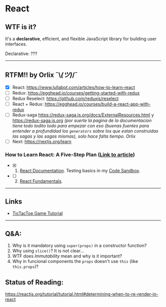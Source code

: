 # React

## WTF is it?
It's a **declarative**, efficient, and flexible JavaScript library for building user interfaces.

Declarative: ??? 

---
## RTFM!! by Orlix ¯\\_(ツ)_/¯
- [x] React: https://www.lullabot.com/articles/how-to-learn-react
- [ ] Redux: https://egghead.io/courses/getting-started-with-redux
- [ ] Redux Reselect: https://github.com/reduxjs/reselect
- [ ] React + Redux: https://egghead.io/courses/build-a-react-app-with-redux
- [ ] Redux-saga https://redux-saga.js.org/docs/ExternalResources.html y https://redux-saga.js.org _(por suerte la pagina de la documentacion tiene todo todito todo para empezar con eso (buenas fuentes para entender a profundidad los `generators` sobre los que estan construidas las sagas y las sagas mismas), solo hace falta tiempo. Orlix_
- [ ] Next: https://nextjs.org/learn

### How to Learn React: A Five-Step Plan ([Link to article](https://www.lullabot.com/articles/how-to-learn-react))
- [x] 1. [React Documentation](https://facebook.github.io/react/docs/installation.html). Testing basics in my [Code Sandbox](https://codesandbox.io/s/z6mm45q8nx).
- [ ] 2. [React Fundamentals](https://reacttraining.com/online/react-fundamentals).

---

## Links
- [TicTacToe Game Tutorial](https://reactjs.org/tutorial/tutorial.html)

---

## Q&A:
1. Why is it mandatory using `super(props)` in a constructor function?
2. Why using `slice()`? It is not clear...
3. WTF does _Immutability_ mean and why is it important?
4. Why in funcional components the `props` doesn't use `this` (like `this.props`)?

## Status of Reading:
https://reactjs.org/tutorial/tutorial.html#determining-when-to-re-render-in-react